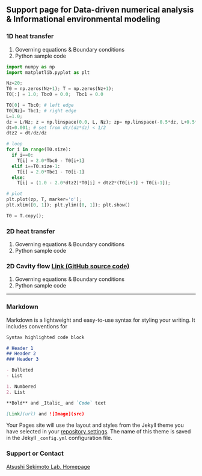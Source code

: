## Support page for Data-driven numerical analysis & Informational environmental modeling 

### 1D heat transfer

1. Governing equations & Boundary conditions
2. Python sample code
```python
import numpy as np 
import matplotlib.pyplot as plt 

Nz=20; 
T0 = np.zeros(Nz+1); T = np.zeros(Nz+1);
T0[:] = 1.0; Tbc0 = 0.0;  Tbc1 = 0.0 

T0[0] = Tbc0; # left edge
T0[Nz]= Tbc1; # right edge
L=1.0; 
dz = L/Nz; z = np.linspace(0.0, L, Nz); zp= np.linspace(-0.5*dz, L+0.5*dz, Nz+1)
dt=0.001; # set from dt/(dz*dz) < 1/2
dtz2 = dt/dz/dz

# loop
for i in range(T0.size):
  if i==0:
    T[i] = 2.0*Tbc0 - T0[i+1]
  elif i==T0.size-1:
    T[i] = 2.0*Tbc1 - T0[i-1]
  else: 
    T[i] = (1.0 - 2.0*dtz2)*T0[i] + dtz2*(T0[i+1] + T0[i-1]); 

# plot 
plt.plot(zp, T, marker='o');
plt.xlim([0, 1]); plt.ylim([0, 1]); plt.show()

T0 = T.copy();
```

### 2D heat transfer

1. Governing equations & Boundary conditions
2. Python sample code

### 2D Cavity flow [Link (GitHub source code)](https://github.com/Sekimoto-Lab/Cavity)

1. Governing equations & Boundary conditions
2. Python sample code

---
### Markdown

Markdown is a lightweight and easy-to-use syntax for styling your writing. It includes conventions for

```markdown
Syntax highlighted code block

# Header 1
## Header 2
### Header 3

- Bulleted
- List

1. Numbered
2. List

**Bold** and _Italic_ and `Code` text

[Link](url) and ![Image](src)
```


Your Pages site will use the layout and styles from the Jekyll theme you have selected in your [repository settings](https://github.com/Sekimoto-Lab/Data-driven-numerical-analysis/settings/pages). The name of this theme is saved in the Jekyll `_config.yml` configuration file.

### Support or Contact

[Atsushi Sekimoto Lab. Homepage](https://sites.google.com/view/sekimoto-lab/lectures/%E3%83%87%E3%83%BC%E3%82%BF%E9%A7%86%E5%8B%95%E5%9E%8B%E6%95%B0%E5%80%A4%E8%A8%88%E7%AE%97-data-driven-numerical-analysis)
